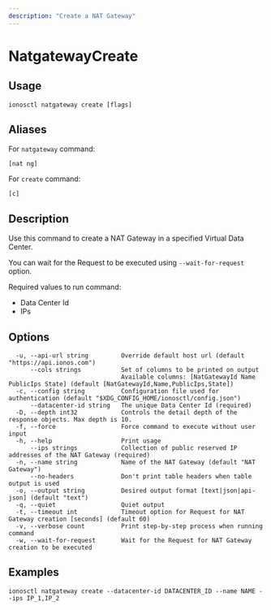 ```yaml
---
description: "Create a NAT Gateway"
---
```


# NatgatewayCreate

## Usage

```text
ionosctl natgateway create [flags]
```

## Aliases

For `natgateway` command:

```text
[nat ng]
```

For `create` command:

```text
[c]
```

## Description

Use this command to create a NAT Gateway in a specified Virtual Data Center.

You can wait for the Request to be executed using `--wait-for-request` option.

Required values to run command:

* Data Center Id
* IPs

## Options

```text
  -u, --api-url string         Override default host url (default "https://api.ionos.com")
      --cols strings           Set of columns to be printed on output 
                               Available columns: [NatGatewayId Name PublicIps State] (default [NatGatewayId,Name,PublicIps,State])
  -c, --config string          Configuration file used for authentication (default "$XDG_CONFIG_HOME/ionosctl/config.json")
      --datacenter-id string   The unique Data Center Id (required)
  -D, --depth int32            Controls the detail depth of the response objects. Max depth is 10.
  -f, --force                  Force command to execute without user input
  -h, --help                   Print usage
      --ips strings            Collection of public reserved IP addresses of the NAT Gateway (required)
  -n, --name string            Name of the NAT Gateway (default "NAT Gateway")
      --no-headers             Don't print table headers when table output is used
  -o, --output string          Desired output format [text|json|api-json] (default "text")
  -q, --quiet                  Quiet output
  -t, --timeout int            Timeout option for Request for NAT Gateway creation [seconds] (default 60)
  -v, --verbose count          Print step-by-step process when running command
  -w, --wait-for-request       Wait for the Request for NAT Gateway creation to be executed
```

## Examples

```text
ionosctl natgateway create --datacenter-id DATACENTER_ID --name NAME --ips IP_1,IP_2
```

